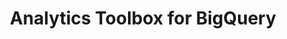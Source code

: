 ---
title: Analytics Toolbox for BigQuery
description: "Unlock Spatial Analytics in BigQuery"
icon: "/img/icons/bigquery-analytics-toolbox.png"
type: examples
category: tiler
layout: categories/list
---